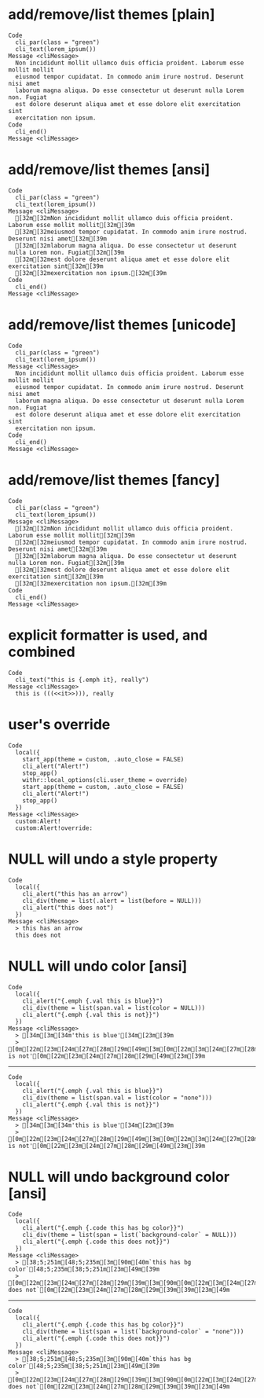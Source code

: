 # add/remove/list themes [plain]

    Code
      cli_par(class = "green")
      cli_text(lorem_ipsum())
    Message <cliMessage>
      Non incididunt mollit ullamco duis officia proident. Laborum esse mollit mollit
      eiusmod tempor cupidatat. In commodo anim irure nostrud. Deserunt nisi amet
      laborum magna aliqua. Do esse consectetur ut deserunt nulla Lorem non. Fugiat
      est dolore deserunt aliqua amet et esse dolore elit exercitation sint
      exercitation non ipsum.
    Code
      cli_end()
    Message <cliMessage>
      

# add/remove/list themes [ansi]

    Code
      cli_par(class = "green")
      cli_text(lorem_ipsum())
    Message <cliMessage>
      [32m[32mNon incididunt mollit ullamco duis officia proident. Laborum esse mollit mollit[32m[39m
      [32m[32meiusmod tempor cupidatat. In commodo anim irure nostrud. Deserunt nisi amet[32m[39m
      [32m[32mlaborum magna aliqua. Do esse consectetur ut deserunt nulla Lorem non. Fugiat[32m[39m
      [32m[32mest dolore deserunt aliqua amet et esse dolore elit exercitation sint[32m[39m
      [32m[32mexercitation non ipsum.[32m[39m
    Code
      cli_end()
    Message <cliMessage>
      

# add/remove/list themes [unicode]

    Code
      cli_par(class = "green")
      cli_text(lorem_ipsum())
    Message <cliMessage>
      Non incididunt mollit ullamco duis officia proident. Laborum esse mollit mollit
      eiusmod tempor cupidatat. In commodo anim irure nostrud. Deserunt nisi amet
      laborum magna aliqua. Do esse consectetur ut deserunt nulla Lorem non. Fugiat
      est dolore deserunt aliqua amet et esse dolore elit exercitation sint
      exercitation non ipsum.
    Code
      cli_end()
    Message <cliMessage>
      

# add/remove/list themes [fancy]

    Code
      cli_par(class = "green")
      cli_text(lorem_ipsum())
    Message <cliMessage>
      [32m[32mNon incididunt mollit ullamco duis officia proident. Laborum esse mollit mollit[32m[39m
      [32m[32meiusmod tempor cupidatat. In commodo anim irure nostrud. Deserunt nisi amet[32m[39m
      [32m[32mlaborum magna aliqua. Do esse consectetur ut deserunt nulla Lorem non. Fugiat[32m[39m
      [32m[32mest dolore deserunt aliqua amet et esse dolore elit exercitation sint[32m[39m
      [32m[32mexercitation non ipsum.[32m[39m
    Code
      cli_end()
    Message <cliMessage>
      

# explicit formatter is used, and combined

    Code
      cli_text("this is {.emph it}, really")
    Message <cliMessage>
      this is (((<<it>>))), really

# user's override

    Code
      local({
        start_app(theme = custom, .auto_close = FALSE)
        cli_alert("Alert!")
        stop_app()
        withr::local_options(cli.user_theme = override)
        start_app(theme = custom, .auto_close = FALSE)
        cli_alert("Alert!")
        stop_app()
      })
    Message <cliMessage>
      custom:Alert!
      custom:Alert!override:

# NULL will undo a style property

    Code
      local({
        cli_alert("this has an arrow")
        cli_div(theme = list(.alert = list(before = NULL)))
        cli_alert("this does not")
      })
    Message <cliMessage>
      > this has an arrow
      this does not

# NULL will undo color [ansi]

    Code
      local({
        cli_alert("{.emph {.val this is blue}}")
        cli_div(theme = list(span.val = list(color = NULL)))
        cli_alert("{.emph {.val this is not}}")
      })
    Message <cliMessage>
      > [34m[3m[34m'this is blue'[34m[23m[39m
      > [0m[22m[23m[24m[27m[28m[29m[49m[3m[0m[22m[3m[24m[27m[28m[29m[49m'this is not'[0m[22m[23m[24m[27m[28m[29m[49m[23m[39m

---

    Code
      local({
        cli_alert("{.emph {.val this is blue}}")
        cli_div(theme = list(span.val = list(color = "none")))
        cli_alert("{.emph {.val this is not}}")
      })
    Message <cliMessage>
      > [34m[3m[34m'this is blue'[34m[23m[39m
      > [0m[22m[23m[24m[27m[28m[29m[49m[3m[0m[22m[3m[24m[27m[28m[29m[49m'this is not'[0m[22m[23m[24m[27m[28m[29m[49m[23m[39m

# NULL will undo background color [ansi]

    Code
      local({
        cli_alert("{.emph {.code this has bg color}}")
        cli_div(theme = list(span = list(`background-color` = NULL)))
        cli_alert("{.emph {.code this does not}}")
      })
    Message <cliMessage>
      > [38;5;251m[48;5;235m[3m[90m[40m`this has bg color`[48;5;235m[38;5;251m[23m[49m[39m
      > [0m[22m[23m[24m[27m[28m[29m[39m[3m[90m[0m[22m[3m[24m[27m[28m[29m[90m`this does not`[0m[22m[23m[24m[27m[28m[29m[39m[39m[23m[49m

---

    Code
      local({
        cli_alert("{.emph {.code this has bg color}}")
        cli_div(theme = list(span = list(`background-color` = "none")))
        cli_alert("{.emph {.code this does not}}")
      })
    Message <cliMessage>
      > [38;5;251m[48;5;235m[3m[90m[40m`this has bg color`[48;5;235m[38;5;251m[23m[49m[39m
      > [0m[22m[23m[24m[27m[28m[29m[39m[3m[90m[0m[22m[3m[24m[27m[28m[29m[90m`this does not`[0m[22m[23m[24m[27m[28m[29m[39m[39m[23m[49m

